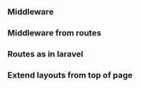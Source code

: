 ### Middleware

### Middleware from routes

### Routes as in laravel

### Extend layouts from top of page


